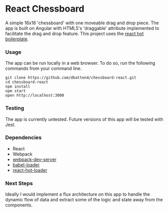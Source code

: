 React Chessboard
=====================

A simple 16x16 'chessboard' with one moveable drag and drop piece. The app is
built on Angular with HTML5's 'draggable' attribute implemented to facilitate
the drag and drop feature. This project uses the [react hot
boilerplate](https://github.com/gaearon/react-hot-boilerplate).

### Usage

The app can be run locally in a web browser. To do so, run the following
commands from your command line.

```
git clone https://github.com/dbatten4/chessboard-react.git
cd chessboard-react
npm install
npm start
open http://localhost:3000
```
### Testing

The app is currently untested. Future versions of this app will be tested with
Jest.

### Dependencies

* React
* Webpack
* [webpack-dev-server](https://github.com/webpack/webpack-dev-server)
* [babel-loader](https://github.com/babel/babel-loader)
* [react-hot-loader](https://github.com/gaearon/react-hot-loader)

### Next Steps

Ideally I would implement a flux architecture on this app to handle the dynamic
flow of data and extract some of the logic and state away from the components.
